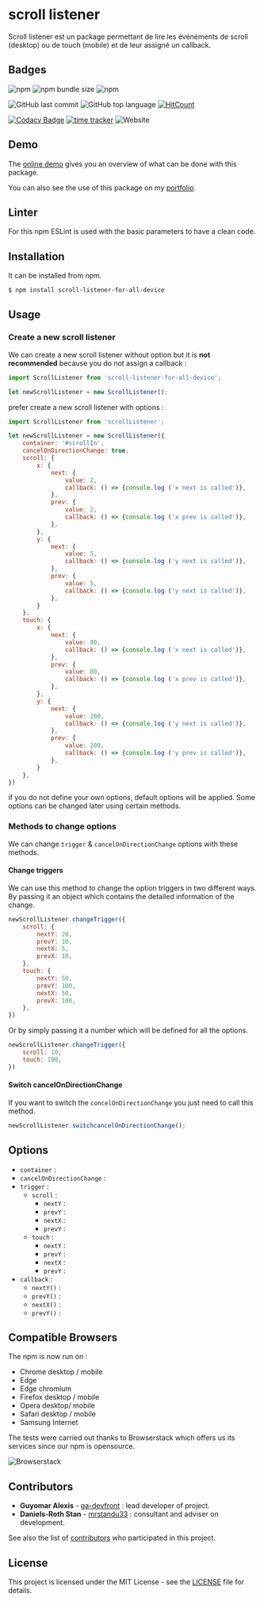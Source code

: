# scroll listener
Scroll listener est un package permettant de lire les événéments de scroll (desktop) ou de touch (mobile) et de leur assigné un callback.

## Badges
![npm](https://img.shields.io/npm/v/scroll-listener-for-all-device)
![npm bundle size](https://img.shields.io/bundlephobia/min/scroll-listener-for-all-device)
![npm](https://img.shields.io/npm/dm/scroll-listener-for-all-device)

![GitHub last commit](https://img.shields.io/github/last-commit/ga-devfront/scroll-listener)
![GitHub top language](https://img.shields.io/github/languages/top/ga-devfront/scroll-listener)
[![HitCount](http://hits.dwyl.com/ga-devfront/scroll-listener.svg)](http://hits.dwyl.com/ga-devfront/scroll-listener)

[![Codacy Badge](https://api.codacy.com/project/badge/Grade/e5ddea0228d7470393909a2b6c1d2d77)](https://www.codacy.com/manual/ga-devfront/scroll-listener?utm_source=github.com&amp;utm_medium=referral&amp;utm_content=ga-devfront/scroll-listener&amp;utm_campaign=Badge_Grade)
[![time tracker](https://wakatime.com/badge/github/ga-devfront/scroll-listener.svg)](https://wakatime.com/badge/github/ga-devfront/scroll-listener)
![Website](https://img.shields.io/website?url=https%3A%2F%2Fag-dev.fr%2Fprivate%2Fscroll-listener%2F)

## Demo
The [online demo](https://ag-dev.fr/private/scroll-listener/demo/) gives you an overview of what can be done with this package.

You can also see the use of this package on my [portfolio](https://ag-dev.fr/).

## Linter
For this npm ESLint is used with the basic parameters to have a clean code.

## Installation
It can be installed from npm.
```bash
$ npm install scroll-listener-for-all-device
```

## Usage
### Create a new scroll listener
We can create a new scroll listener without option but it is **not recommended** because you do not assign a callback :
```javascript
import ScrollListener from 'scroll-listener-for-all-device';

let newScrollListener = new ScrollListener();
```
prefer create a new scroll listener with options :
```javascript
import ScrollListener from 'scrollListener';

let newScrollListener = new ScrollListener({
    container: '#scrollIn',
    cancelOnDirectionChange: true,
    scroll: {
        x: {
            next: {
                value: 2,
                callback: () => {console.log ('x next is called')},
            },
            prev: {
                value: 2,
                callback: () => {console.log ('x prev is called')},
            },
        },
        y: {
            next: {
                value: 5,
                callback: () => {console.log ('y next is called')},
            },
            prev: {
                value: 5,
                callback: () => {console.log ('y next is called')},
            },
        }
    },
    touch: {
        x: {
            next: {
                value: 80,
                callback: () => {console.log ('x next is called')},
            },
            prev: {
                value: 80,
                callback: () => {console.log ('x prev is called')},
            },
        },
        y: {
            next: {
                value: 200,
                callback: () => {console.log ('y next is called')},
            },
            prev: {
                value: 200,
                callback: () => {console.log ('y prev is called')},
            },
        }
    },
})
```

if you do not define your own options, default options will be applied. Some options can be changed later using certain methods.

### Methods to change options
We can change `trigger` & `cancelOnDirectionChange` options with these methods.

#### Change triggers
We can use this method to change the option triggers in two different ways.
By passing it an object which contains the detailed information of the change.
```javascript
newScrollListener.changeTrigger({
    scroll: {
        nextY: 20,
        prevY: 10,
        nextX: 5,
        prevX: 10,
    },
    touch: {
        nextY: 50,
        prevY: 100,
        nextX: 50,
        prevX: 100,
    },
})
```
Or by simply passing it a number which will be defined for all the options.
```javascript
newScrollListener.changeTrigger({
    scroll: 10,
    touch: 100,
})
```

#### Switch cancelOnDirectionChange
If you want to switch the `concelOnDirectionChange` you just need to call this method.
```javascript
newScrollListener.switchcancelOnDirectionChange();
```

## Options
- `container` :
- `cancelOnDirectionChange` :
- `trigger` :
  - `scroll` :
    - `nextY` :
    - `prevY` :
    - `nextX` :
    - `prevY` :
  - `touch` :
    - `nextY` :
    - `prevY` :
    - `nextX` :
    - `prevY` :
- `callback` :
    - `nextY()` :
    - `prevY()` :
    - `nextX()` :
    - `prevY()` :

## Compatible Browsers
The npm is now run on :
- Chrome desktop / mobile
- Edge
- Edge chromium
- Firefox desktop / mobile
- Opera desktop/ mobile
- Safari desktop / mobile
- Samsung Internet

The tests were carried out thanks to Browserstack which offers us its services since our npm is opensource.

![Browserstack](https://d2ogrdw2mh0rsl.cloudfront.net/production/images/static/header/header-logo.svg)

## Contributors

* **Guyomar Alexis** - [ga-devfront](https://github.com/ga-devfront) : lead developer of project.
* **Daniels-Roth Stan** - [mrstandu33](https://github.com/mrstandu33) : consultant and adviser on development.

See also the list of [contributors](https://github.com/ga-devfront/scroll-listener/graphs/contributors) who participated in this project.

## License

This project is licensed under the MIT License - see the [LICENSE](LICENSE) file for details.
